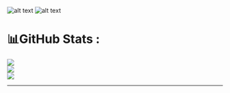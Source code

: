 


![alt text](https://www.ugurbenli.com/img/2020-04-10-powershell-de-dotnet-core-projesi-olusturma/netcore.png) ![alt text](https://www.technopat.net/wp-content/uploads/2023/06/NET-Framework-4.8.1-Yayinlandi.jpg)
# 📊GitHub Stats :
![](https://github-readme-stats.vercel.app/api?username=alicanyilmazz&theme=radical&hide_border=true&include_all_commits=true&count_private=true)<br/>
![](https://github-readme-streak-stats.herokuapp.com/?user=alicanyilmazz&theme=radical&hide_border=true)<br/>
![](https://github-readme-stats.vercel.app/api/top-langs/?username=alicanyilmazz&theme=radical&hide_border=true&include_all_commits=true&count_private=true&layout=compact)

---

